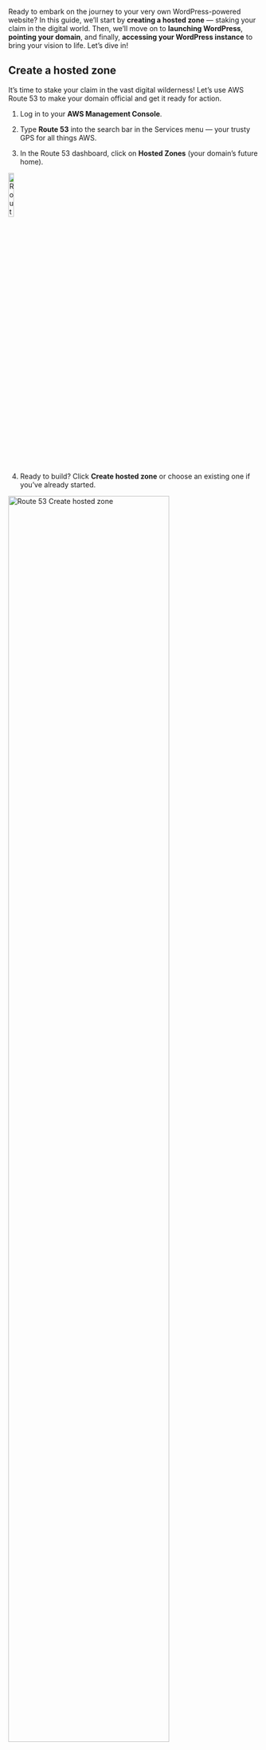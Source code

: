 Ready to embark on the journey to your very own WordPress-powered website? In this guide, we’ll start by **creating a hosted zone** — staking your claim in the digital world. Then, we’ll move on to **launching WordPress**, **pointing your domain**, and finally, **accessing your WordPress instance** to bring your vision to life. Let’s dive in!

## Create a hosted zone

It’s time to stake your claim in the vast digital wilderness! Let’s use AWS Route 53 to make your domain official and get it ready for action.

1. Log in to your **AWS Management Console**.          

2. Type **Route 53** into the search bar in the Services menu — your trusty GPS for all things AWS.

3. In the Route 53 dashboard, click on **Hosted Zones** (your domain’s future home).

<p><img src="/static/images/common/route-53/route-53-hosted-zones-nav.jpg" alt="Route 53 Left Navigation" style="width: 15%;"></p>

4. Ready to build? Click **Create hosted zone** or choose an existing one if you’ve already started.

<p><img src="/static/images/common/route-53/create-hosted-zones.jpg" alt="Route 53 Create hosted zone" style="width: 80%;"></p>

5. In the **"Domain name"** field, type your chosen domain (e.g., example.com).

<p><img src="/static/images/common/route-53/hosted-zones-config.jpg" alt="Route 53 Domain name" style="width: 80%;"></p>

6. Select **Public hosted zone** because we are all about that public presence.

<p><img src="/static/images/common/route-53/hosted-zones-config-type.jpg" alt="Route 53 Type" style="width: 80%;"></p>

7. Click that glorious orange <span class="text-orange">**Create hosted zone**</span> button, and voilà!

**Congrats!** Your domain is now set up and ready for action.

!!!warning Note:
Once your hosted zone is created, make sure your domain is properly connected. Here’s what you’ll need to do:
- **For domains registered with another registrar:** Check out the guide on [Making Amazon Route 53 the DNS service for an existing domain](https://docs.aws.amazon.com/Route53/latest/DeveloperGuide/MigratingDNS.html).
- **For domains registered with Route 53:** Follow the steps in [Adding or changing name servers and glue records for a domain](https://docs.aws.amazon.com/Route53/latest/DeveloperGuide/domain-name-servers-glue-records.html).
!!!

!!!
**Pro Tip:** Want to dig deeper? The [AWS Route 53 Documentation](https://docs.aws.amazon.com/Route53/latest/DeveloperGuide/Welcome.html) is your go-to treasure map for advanced configurations.
!!!

## Launch WordPress Pro

The first step is simple — head over to the [AWS Marketplace](https://aws.amazon.com/marketplace/pp/prodview-l5326ck4qjosk?sr=0-4&ref_=beagle&applicationId=AWSMPContessa) and click that <span class="text-orange">**Subscribe**</span> button. It's like securing your seat on the WordPress rocket ship, ready for takeoff. Once you're done, come right back here, and we’ll guide you through the next stages of your adventure!

Ready to launch your WordPress instance? Just follow the CloudFormation Guide. Solodev makes it a breeze — click the Launch button below, and let’s get started!

<a href="https://us-east-1.console.aws.amazon.com/cloudformation/home?region=us-east-1#/stacks/create?stackName=wordpress-pro&templateURL=https://wordpress-release.s3.amazonaws.com/cloudformation/wordpress-pro-linux.yaml" rel="noopener noreferrer" target="_blank" class="btn-orange-lg mb-2">LAUNCH WORDPRESS <span><svg xmlns="http://www.w3.org/2000/svg" viewBox="0 0 16 16" width="20" height="20" fill="#fff"><path d="M3.75 2h3.5a.75.75 0 0 1 0 1.5h-3.5a.25.25 0 0 0-.25.25v8.5c0 .138.112.25.25.25h8.5a.25.25 0 0 0 .25-.25v-3.5a.75.75 0 0 1 1.5 0v3.5A1.75 1.75 0 0 1 12.25 14h-8.5A1.75 1.75 0 0 1 2 12.25v-8.5C2 2.784 2.784 2 3.75 2Zm6.854-1h4.146a.25.25 0 0 1 .25.25v4.146a.25.25 0 0 1-.427.177L13.03 4.03 9.28 7.78a.751.751 0 0 1-1.042-.018.751.751 0 0 1-.018-1.042l3.75-3.75-1.543-1.543A.25.25 0 0 1 10.604 1Z"></path></svg></span></a>

### Step 1: Create stack

Your CloudFormation template is locked and loaded — just click <span class="text-orange">**Next**</span> to kick things off.

### Step 2: Name your stack & add details

Give your stack a name (get creative or keep it simple), then fill in the setup parameters.

### Step 3: Fine-tune your settings

#### Network Settings:
Choose your VPCID, PublicSubnet1ID, PublicSubnet2ID, and KeyName from the dropdowns. Need a refresher? You can [learn more about these here](/quickstart/cms/wordpress/#parameters).

#### WordPress Settings:
Set up the essentials like your AdminPassword, DatabasePassword, WebsiteURL, and Webmaster. Think of this as laying the groundwork for your site’s security and accessibility.

#### SSO:
If you want to integrate Single Sign-On (SSO) for a smoother login experience, now’s your chance! While optional, this step can make managing access a breeze.

### Step 4: Configure stack options
This part is totally optional, so feel free to skip or explore as needed. If you’d like more details, [check out this guide](/quickstart/cms/wordpress/#configure-stack-options). Once you're ready, acknowledge the AWS CloudFormation terms, and hit <span class="text-orange">**Next**</span> to set things in motion!

### Step 5: Review and create
Take a moment to review your settings and ensure everything looks good. Once you're confident, hit <span class="text-orange">**Submit**</span> — and just like that, you're on your way to launching your stack!

!!!
**Pro tip:** Take a deep breath and relax — this part’s a breeze, but a little patience goes a long way!
!!!

## Point Your Domain

Claim your corner of the web using Route 53.

1. Hop over to **Route 53** by searching for it in the Services menu.

2. Find Hosted Zones and click <span class="text-orange">**Create Record**</span>.

3. Enter the subdomain name (like `www` for `www.example.com`), choose CNAME, and paste your IP.

<p><img src="/static/images/tutorials/wordpress/create-record.jpg" alt="WordPress Pro CDN Stack" style="width: 90%;"></p>

Name   | Description
---    | ---
Record Name | Enter the subdomain name but without the domain name. For example, to route traffic for www.example.com, enter only **www**.
Record Type | Choose the applicable DNS record type. Select **CNAME - Routes traffic to another domain name and some AWS resources**.
Value | Paste the **IPv4 address**. To find the DNS navigate to **EC2,** click on the respective instance and copy the **Public IPv4 DNS.**

## Access your WordPress instance

Once your stack is up and running, it’s time to explore! Head to your browser and paste your website URL — your WordPress site is live and ready for action!

!!!Note:
If you're unsure of the URL you used for your stack, simply head to CloudFormation, click on the **Outputs** tab, locate the **WebsiteUrl**, and either click it or copy it to your browser.
!!!

In [Part 2](/tutorials/add-wordpress-website-part-2/), we’ll focus on enhancing your site’s performance by adding a lightning-fast CDN. This step will supercharge your website, ensuring faster load times and an optimized user experience for visitors around the world.